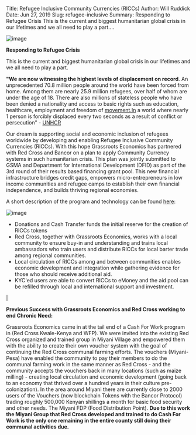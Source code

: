 Title: Refugee Inclusive Community Currencies (RICCs)
Author: Will Ruddick
Date: Jun 27, 2019
Slug: refugee-inclusive
Summary: Responding to Refugee Crisis This is the current and biggest humanitarian global crisis in our lifetimes and we all need to play a part....

![image](images/blog/refugee-inclusive1.webp)

**Responding to Refugee Crisis**

This is the current and biggest humanitarian global crisis in our
lifetimes and we all need to play a part.

**"We are now witnessing the highest levels of displacement on
record**. An unprecedented 70.8 million people around the world have
been forced from home. Among them are nearly 25.9 million refugees, over
half of whom are under the age of 18. There are also millions of
stateless people who have been denied a nationality and access to basic
rights such as education, healthcare, employment and freedom of
[movement.In](http://movement.In) a world where nearly 1 person is
forcibly displaced every two seconds as a result of conflict or
persecution" - [UNHCR](http://www.unhcr.org/figures-at-a-glance.html)

Our dream is supporting social and economic inclusion of refugees
worldwide by developing and enabling Refugee Inclusive Community
Currencies (RICCs). With this hope Grassroots Economics has partnered
with Red Cross and Bancor on a plan to apply Community Currency systems
in such humanitarian crisis. This plan was jointly submitted to GSMA and
Department for International Development (DFID) as part of the 3rd round
of their results based financing grant pool. This new financial
infrastructure bridges credit gaps, empowers micro-entrepreneurs in low
income communities and refugee camps to establish their own financial
independence, and builds thriving regional economies.

A short description of the program and technology can be found
[here](https://docs.wixstatic.com/ugd/ce30dd_c7bab99cc75a4c18a02137cfe6b5dd84.pdf):

![image](images/blog/refugee-inclusive64.webp)

- Donations and Cash Transfer funds the initial reserve for the
  creation of RICCs tokens
- Red Cross, together with Grassroots Economics, works with a local
  community to ensure buy-in and understanding and trains local
  ambassadors who train users and distribute RICCs for local barter
  trade among regional communities.
- Local circulation of RICCs among and between communities enables
  economic development and integration while gathering evidence for
  those who should receive additional aid.
- KYC'ed users are able to convert RICCs to eMoney and the aid pool
  can be refilled through local and international support and
  investment.

|

**Previous Success with Grassroots Economics and Red Cross working to
end Chronic Need:**

Grassroots Economics came in at the tail end of a Cash For Work program
in (Red Cross Kwale-Kenya and WFP). We were invited into the existing
Red Cross organized and trained group in Miyani Village and empowered
them with the ability to create their own voucher system with the goal
of continuing the Red Cross communal farming efforts. The vouchers
(Miyani-Pesa) have enabled the community to pay their members to do the
communal farming work in the same manner as Red Cross - and the
community accepts the vouchers back in many locations (such as maize
milling) - creating local circulation and economic development (going
back to an economy that thrived over a hundred years in their culture
pre-colonization). In the area around Miyani there are currently close
to 2000 users of the Vouchers (now blockchain Tokens with the Bancor
Protocol) trading roughly 500,000 Kenyan shillings a month for basic
food security and other needs. The Miyani FDP (Food Distribution Point).
**Due to this work the Miyani Group that Red Cross developed and trained
to do Cash For Work is the only one remaining in the entire county still
doing their communal activities due.**



